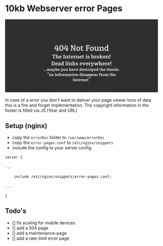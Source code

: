 # 10kb Webserver error Pages

![404 Page](.assets/404_sample.jpg)

In case of a error you don't want to deliver your page viewer tons of data
this is a fire and forget implementation.
The copyright information in the footer is filled via JS (Year and URL)

## Setup (nginx)

- copy the `errorDoc` folder to `/var/www/errorDoc`
- copy the `error-pages.conf` to `/etc/nginx/snippets`
- include the config to your server config

``` config
server {

...

    include /etc/nginx/snippets/error-pages.conf;

...

}
```

## Todo's

- [] fix scaling for mobile devices
- [] add a 504 page
- [] add a maintenance-page
- [] add a rate-limit error page
